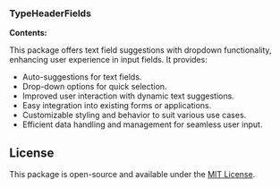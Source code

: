 ### TypeHeaderFields
 
**Contents:**
 
This package offers text field suggestions with dropdown functionality, enhancing user experience in input fields. It provides:
 
- Auto-suggestions for text fields.
- Drop-down options for quick selection.
- Improved user interaction with dynamic text suggestions.
- Easy integration into existing forms or applications.
- Customizable styling and behavior to suit various use cases.
- Efficient data handling and management for seamless user input.

## License
This package is open-source and available under the [MIT License](LICENSE).
